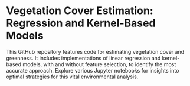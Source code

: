# Vegetation Cover Estimation: Regression and Kernel-Based Models
This GitHub repository features code for estimating vegetation cover and greenness. It includes implementations of linear regression and kernel-based models, with and without feature selection, to identify the most accurate approach. Explore various Jupyter notebooks for insights into optimal strategies for this vital environmental analysis.
